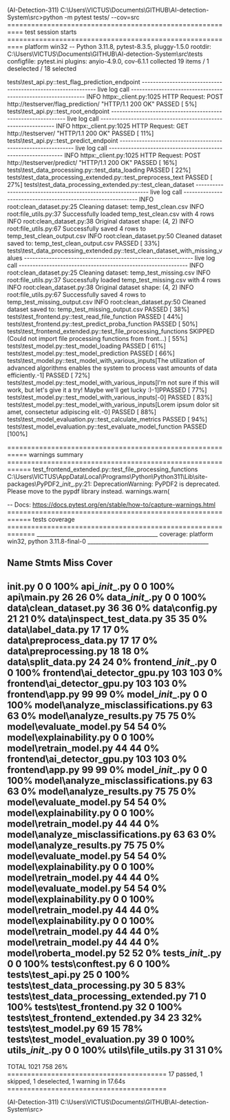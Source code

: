 (AI-Detection-311) C:\Users\VICTUS\Documents\GITHUB\AI-detection-System\src>python -m pytest tests/ --cov=src
========================================================== test session starts ==========================================================
platform win32 -- Python 3.11.8, pytest-8.3.5, pluggy-1.5.0
rootdir: C:\Users\VICTUS\Documents\GITHUB\AI-detection-System\src\tests
configfile: pytest.ini
plugins: anyio-4.9.0, cov-6.1.1
collected 19 items / 1 deselected / 18 selected

tests\test_api.py::test_flag_prediction_endpoint
------------------------------------------------------------- live log call ------------------------------------------------------------- 
INFO     httpx:_client.py:1025 HTTP Request: POST http://testserver/flag_prediction/ "HTTP/1.1 200 OK"
PASSED                                                                                                                             [  5%] 
tests\test_api.py::test_root_endpoint
------------------------------------------------------------- live log call ------------------------------------------------------------- 
INFO     httpx:_client.py:1025 HTTP Request: GET http://testserver/ "HTTP/1.1 200 OK"
PASSED                                                                                                                             [ 11%] 
tests\test_api.py::test_predict_endpoint
------------------------------------------------------------- live log call ------------------------------------------------------------- 
INFO     httpx:_client.py:1025 HTTP Request: POST http://testserver/predict/ "HTTP/1.1 200 OK"
PASSED                                                                                                                             [ 16%] 
tests\test_data_processing.py::test_data_loading PASSED                                                                            [ 22%]
tests\test_data_processing_extended.py::test_preprocess_text PASSED                                                                [ 27%] 
tests\test_data_processing_extended.py::test_clean_dataset
------------------------------------------------------------- live log call ------------------------------------------------------------- 
INFO     root:clean_dataset.py:25 Cleaning dataset: temp_test_clean.csv
INFO     root:file_utils.py:37 Successfully loaded temp_test_clean.csv with 4 rows
INFO     root:clean_dataset.py:38 Original dataset shape: (4, 2)
INFO     root:file_utils.py:67 Successfully saved 4 rows to temp_test_clean_output.csv
INFO     root:clean_dataset.py:50 Cleaned dataset saved to: temp_test_clean_output.csv
PASSED                                                                                                                             [ 33%] 
tests\test_data_processing_extended.py::test_clean_dataset_with_missing_values
------------------------------------------------------------- live log call ------------------------------------------------------------- 
INFO     root:clean_dataset.py:25 Cleaning dataset: temp_test_missing.csv
INFO     root:file_utils.py:37 Successfully loaded temp_test_missing.csv with 4 rows
INFO     root:clean_dataset.py:38 Original dataset shape: (4, 2)
INFO     root:file_utils.py:67 Successfully saved 4 rows to temp_test_missing_output.csv
INFO     root:clean_dataset.py:50 Cleaned dataset saved to: temp_test_missing_output.csv
PASSED                                                                                                                             [ 38%]
tests\test_frontend.py::test_read_file_function PASSED                                                                             [ 44%] 
tests\test_frontend.py::test_predict_proba_function PASSED                                                                         [ 50%] 
tests\test_frontend_extended.py::test_file_processing_functions SKIPPED (Could not import file processing functions from front...) [ 55%]
tests\test_model.py::test_model_loading PASSED                                                                                     [ 61%]
tests\test_model.py::test_model_prediction PASSED                                                                                  [ 66%]
tests\test_model.py::test_model_with_various_inputs[The utilization of advanced algorithms enables the system to process vast amounts of data efficiently.-1] PASSED [ 72%]
tests\test_model.py::test_model_with_various_inputs[I'm not sure if this will work, but let's give it a try! Maybe we'll get lucky :)-1]PPASSED [ 77%]
tests\test_model.py::test_model_with_various_inputs[-0] PASSED                                                                     [ 83%]
tests\test_model.py::test_model_with_various_inputs[Lorem ipsum dolor sit amet, consectetur adipiscing elit.-0] PASSED             [ 88%]
tests\test_model_evaluation.py::test_calculate_metrics PASSED                                                                      [ 94%] 
tests\test_model_evaluation.py::test_evaluate_model_function PASSED                                                                [100%]

=========================================================== warnings summary ============================================================ 
test_frontend_extended.py::test_file_processing_functions
  C:\Users\VICTUS\AppData\Local\Programs\Python\Python311\Lib\site-packages\PyPDF2\__init__.py:21: DeprecationWarning: PyPDF2 is deprecated. Please move to the pypdf library instead.
    warnings.warn(

-- Docs: https://docs.pytest.org/en/stable/how-to/capture-warnings.html
============================================================ tests coverage ============================================================= 
____________________________________________ coverage: platform win32, python 3.11.8-final-0 ____________________________________________ 

Name                                     Stmts   Miss  Cover
------------------------------------------------------------
__init__.py                                  0      0   100%
api\__init__.py                              0      0   100%
api\main.py                                 26     26     0%
data\__init__.py                             0      0   100%
data\clean_dataset.py                       36     36     0%
data\config.py                              21     21     0%
data\inspect_test_data.py                   35     35     0%
data\label_data.py                          17     17     0%
data\preprocess_data.py                     17     17     0%
data\preprocessing.py                       18     18     0%
data\split_data.py                          24     24     0%
frontend\__init__.py                         0      0   100%
frontend\ai_detector_gpu.py                103    103     0%
frontend\ai_detector_gpu.py                103    103     0%
frontend\app.py                             99     99     0%
model\__init__.py                            0      0   100%
model\analyze_misclassifications.py         63     63     0%
model\analyze_results.py                    75     75     0%
model\evaluate_model.py                     54     54     0%
model\explainability.py                      0      0   100%
model\retrain_model.py                      44     44     0%
frontend\ai_detector_gpu.py                103    103     0%
frontend\app.py                             99     99     0%
model\__init__.py                            0      0   100%
model\analyze_misclassifications.py         63     63     0%
model\analyze_results.py                    75     75     0%
model\evaluate_model.py                     54     54     0%
model\explainability.py                      0      0   100%
model\retrain_model.py                      44     44     0%
model\analyze_misclassifications.py         63     63     0%
model\analyze_results.py                    75     75     0%
model\evaluate_model.py                     54     54     0%
model\explainability.py                      0      0   100%
model\retrain_model.py                      44     44     0%
model\evaluate_model.py                     54     54     0%
model\explainability.py                      0      0   100%
model\retrain_model.py                      44     44     0%
model\explainability.py                      0      0   100%
model\retrain_model.py                      44     44     0%
model\retrain_model.py                      44     44     0%
model\roberta_model.py                      52     52     0%
tests\__init__.py                            0      0   100%
tests\conftest.py                            6      0   100%
tests\test_api.py                           25      0   100%
tests\test_data_processing.py               30      5    83%
tests\test_data_processing_extended.py      71      0   100%
tests\test_frontend.py                      32      0   100%
tests\test_frontend_extended.py             34     23    32%
tests\test_model.py                         69     15    78%
tests\test_model_evaluation.py              39      0   100%
utils\__init__.py                            0      0   100%
utils\file_utils.py                         31     31     0%
------------------------------------------------------------
TOTAL                                     1021    758    26%
======================================== 17 passed, 1 skipped, 1 deselected, 1 warning in 17.64s ========================================

(AI-Detection-311) C:\Users\VICTUS\Documents\GITHUB\AI-detection-System\src>